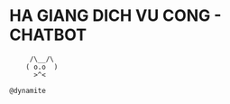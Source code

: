 # HA GIANG DICH VU CONG - CHATBOT

```text              
     /\__/\  
    ( o.o  )  
      >^< 

@dynamite
```    
